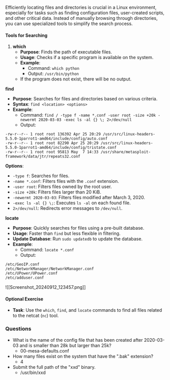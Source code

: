 Efficiently locating files and directories is crucial in a Linux environment, especially for tasks such as finding configuration files, user-created scripts, and other critical data. Instead of manually browsing through directories, you can use specialized tools to simplify the search process.

#### **Tools for Searching**
1. **which**
    - **Purpose**: Finds the path of executable files.
    - **Usage**: Checks if a specific program is available on the system.
    - **Example**:
        - Command: `which python`
        - Output: `/usr/bin/python`
    - If the program does not exist, there will be no output.

**find**
- **Purpose**: Searches for files and directories based on various criteria.
- **Syntax**: `find <location> <options>`
- **Example**:
    - Command: `find / -type f -name *.conf -user root -size +20k -newermt 2020-03-03 -exec ls -al {} \; 2>/dev/null`
    - Output:
```
-rw-r--r-- 1 root root 136392 Apr 25 20:29 /usr/src/linux-headers-5.5.0-1parrot1-amd64/include/config/auto.conf
-rw-r--r-- 1 root root 82290 Apr 25 20:29 /usr/src/linux-headers-5.5.0-1parrot1-amd64/include/config/tristate.conf
-rw-r--r-- 1 root root 95813 May  7 14:33 /usr/share/metasploit-framework/data/jtr/repeats32.conf
```
**Options**:
- `-type f`: Searches for files.
- `-name *.conf`: Filters files with the `.conf` extension.
- `-user root`: Filters files owned by the root user.
- `-size +20k`: Filters files larger than 20 KiB.
- `-newermt 2020-03-03`: Filters files modified after March 3, 2020.
- `-exec ls -al {} \;`: Executes `ls -al` on each found file.
- `2>/dev/null`: Redirects error messages to `/dev/null`.

**locate**
- **Purpose**: Quickly searches for files using a pre-built database.
- **Usage**: Faster than `find` but less flexible in filtering.
- **Update Database**: Run `sudo updatedb` to update the database.
- **Example**:
    - Command: `locate *.conf`
    - Output:
```
/etc/GeoIP.conf
/etc/NetworkManager/NetworkManager.conf
/etc/UPower/UPower.conf
/etc/adduser.conf
```

![[Screenshot_20240912_123457.png]]
#### **Optional Exercise**
- **Task**: Use the `which`, `find`, and `locate` commands to find all files related to the netcat (`nc`) tool.

### Questions
- What is the name of the config file that has been created after 2020-03-03 and is smaller than 28k but larger than 25k?
	- 00-mesa-defaults.conf
- How many files exist on the system that have the ".bak" extension?
	- 4
- Submit the full path of the "xxd" binary.
	- /usr/bin/xxd